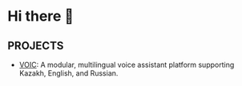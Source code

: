 # Hi there 👋
## PROJECTS
- [VOIC](https://gitlab.com/voic): A modular, multilingual voice assistant platform supporting Kazakh, English, and Russian.

